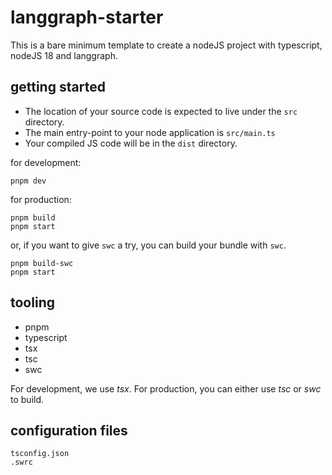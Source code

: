# langgraph-starter

This is a bare minimum template to create a nodeJS project with typescript, nodeJS 18 and langgraph.

## getting started

- The location of your source code is expected to live under the `src` directory.
- The main entry-point to your node application is `src/main.ts`
- Your compiled JS code will be in the `dist` directory.

for development:

```
pnpm dev
```

for production:

```
pnpm build
pnpm start
```

or, if you want to give `swc` a try, you can build your bundle with `swc`.

```
pnpm build-swc
pnpm start
```

## tooling

- pnpm
- typescript
- tsx
- tsc
- swc

For development, we use _tsx_. For production, you can either use _tsc_ or _swc_ to build.

## configuration files

```
tsconfig.json
.swrc
```
